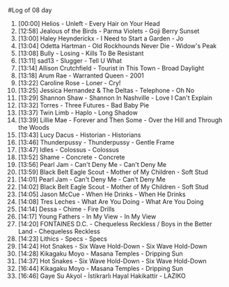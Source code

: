 #Log of 08 day

1. [00:00] Helios - Unleft - Every Hair on Your Head
1. [12:58] Jealous of the Birds - Parma Violets - Goji Berry Sunset
1. [13:00] Haley Heynderickx - I Need to Start a Garden - Jo
1. [13:04] Odetta Hartman - Old Rockhounds Never Die - Widow's Peak
1. [13:08] Bully - Losing - Kills To Be Resistant
1. [13:11] sad13 - Slugger - Tell U What
1. [13:14] Allison Crutchfield - Tourist in This Town - Broad Daylight
1. [13:18] Arum Rae - Warranted Queen - 2001
1. [13:22] Caroline Rose - Loner - Cry!
1. [13:25] Jessica Hernandez & The Deltas - Telephone - Oh No
1. [13:29] Shannon Shaw - Shannon In Nashville - Love I Can't Explain
1. [13:32] Torres - Three Futures - Bad Baby Pie
1. [13:37] Twin Limb - Haplo - Long Shadow
1. [13:39] Lillie Mae - Forever and Then Some - Over the Hill and Through the Woods
1. [13:43] Lucy Dacus - Historian - Historians
1. [13:46] Thunderpussy - Thunderpussy - Gentle Frame
1. [13:47] Idles - Colossus - Colossus
1. [13:52] Shame - Concrete - Concrete
1. [13:56] Pearl Jam - Can't Deny Me - Can't Deny Me
1. [13:59] Black Belt Eagle Scout - Mother of My Children - Soft Stud
1. [14:01] Pearl Jam - Can't Deny Me - Can't Deny Me
1. [14:02] Black Belt Eagle Scout - Mother of My Children - Soft Stud
1. [14:05] Jason McCue - When He Drinks - When He Drinks
1. [14:08] Tres Leches - What Are You Doing - What Are You Doing
1. [14:14] Dessa - Chime - Fire Drills
1. [14:17] Young Fathers - In My View - In My View
1. [14:20] FONTAINES D.C. - Chequeless Reckless / Boys in the Better Land - Chequeless Reckless
1. [14:23] Lithics - Specs - Specs
1. [14:24] Hot Snakes - Six Wave Hold-Down - Six Wave Hold-Down
1. [14:28] Kikagaku Moyo - Masana Temples - Dripping Sun
1. [14:37] Hot Snakes - Six Wave Hold-Down - Six Wave Hold-Down
1. [16:44] Kikagaku Moyo - Masana Temples - Dripping Sun
1. [16:46] Gaye Su Akyol - İstikrarlı Hayal Hakikattir - LAZIKO
